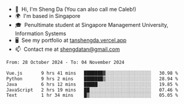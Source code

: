 <!---
tan-sd/tan-sd is a ✨ special ✨ repository because its `README.md` (this file) appears on your GitHub profile.
You can click the Preview link to take a look at your changes.
--->
- 👋  Hi, I'm Sheng Da (You can also call me Caleb!)
- 🌍  I'm based in Singapore
- 🎓  Penultimate student at Singapore Management University, Information Systems
- 🖥️  See my portfolio at [tanshengda.vercel.app](https://tanshengda.vercel.app/)
- 📫  Contact me at [shengdatan@gmail.com](mailto:shengdatan@gmail.com)

<!--START_SECTION:waka-->

```txt
From: 28 October 2024 - To: 04 November 2024

Vue.js       9 hrs 41 mins   ███████▓░░░░░░░░░░░░░░░░░   30.98 %
Python       9 hrs 2 mins    ███████▒░░░░░░░░░░░░░░░░░   28.94 %
Java         6 hrs 12 mins   █████░░░░░░░░░░░░░░░░░░░░   19.85 %
JavaScript   2 hrs 19 mins   ██░░░░░░░░░░░░░░░░░░░░░░░   07.46 %
Text         1 hr 34 mins    █▒░░░░░░░░░░░░░░░░░░░░░░░   05.05 %
```

<!--END_SECTION:waka-->
